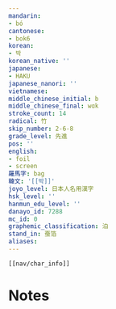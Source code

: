 ```yaml
---
mandarin:
- bó
cantonese:
- bok6
korean:
- 박
korean_native: ''
japanese:
- HAKU
japanese_nanori: ''
vietnamese:
middle_chinese_initial: b
middle_chinese_final: wɑk
stroke_count: 14
radical: 竹
skip_number: 2-6-8
grade_level: 先進
pos: ''
english:
- foil
- screen
羅馬字: bag
韓文: '[[박]]'
joyo_level: 日本人名用漢字
hsk_level: ''
hanmun_edu_level: ''
danayo_id: 7288
mc_id: 0
graphemic_classification: 泊
stand_in: 蚕箔
aliases:
---
```

```meta-bind-embed
[[nav/char_info]]
```

# Notes
